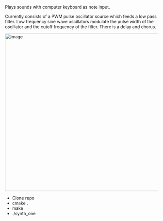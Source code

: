 Plays sounds with computer keyboard as note input.

Currently consists of a PWM pulse oscillator source which feeds a low pass filter. Low frequency sine wave oscillators modulate the pulse width of the oscillator and the cutoff frequency of the filter. There is a delay and chorus.

<img width="642" height="519" alt="image" src="https://github.com/user-attachments/assets/69df59ea-e27c-4679-a4b3-b2c4e53e890e" />

- Clone repo
- cmake .
- make
- ./synth_one
